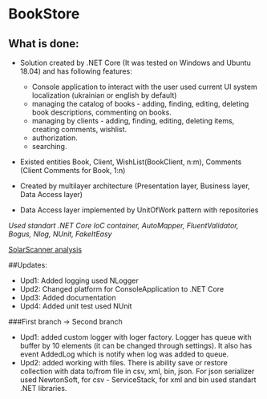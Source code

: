 # BookStore

## What is done:
* Solution created by .NET Core (It was tested on Windows and Ubuntu 18.04) and has following features:
    * Console application to interact with the user used current UI system localization (ukrainian or english by default)
    * managing the catalog of books - adding, finding, editing, deleting book descriptions, commenting on books.
    * managing by clients - adding, finding, editing, deleting items, creating comments, wishlist.
    * authorization.
    * searching. 

* Existed entities Book, Client, WishList(BookClient, n:m), Comments (Client Comments for Book, 1:n) 
* Created by multilayer architecture (Presentation layer, Business layer, Data Access layer)
* Data Access layer implemented by UnitOfWork pattern with repositories

*Used standart .NET Core IoC container, AutoMapper, FluentValidator, Bogus, Nlog, NUnit, FakeItEasy*

[SolarScanner analysis](https://sonarcloud.io/dashboard?id=5211bookstore)

##Updates:
* Upd1: Added logging used NLogger
* Upd2: Changed platform for ConsoleApplication to .NET Core
* Upd3: Added documentation
* Upd4: Added unit test used NUnit

###First branch -> Second branch
* Upd1: added custom logger with loger factory. Logger has queue with buffer by 10 elements (it can be changed through settings).
    It also has event AddedLog which is notify when log was added to queue.
* Upd2: added working with files. There is ability save or restore collection with data to/from file in csv, xml, bin, json.
    For json serializer used NewtonSoft, for csv - ServiceStack, for xml and bin used standart .NET libraries.